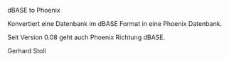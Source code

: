 dBASE to Phoenix

Konvertiert eine Datenbank im dBASE Format in eine Phoenix Datenbank.

Seit Version 0.08 geht auch Phoenix Richtung dBASE.

Gerhard Stoll